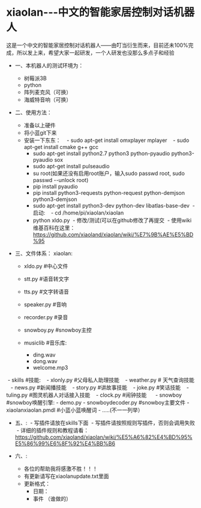 # xiaolan---中文的智能家居控制对话机器人

这是一个中文的智能家居控制对话机器人——由叮当衍生而来，目前还未100%完成，所以发上来，希望大家一起研发，一个人研发也没那么多点子和经验
- 一、本机器人的测试环境为：
  - 树莓派3B
  - python
  - 阵列麦克风（可换）
  - 海威特音响（可换）

- 二、使用方法：
  - 准备以上硬件
  - 将小蓝git下来
  - 安装一下东东：
    - sudo apt-get install omxplayer mplayer
    - sudo apt-get install cmake g++ gcc
    - sudo apt-get install python2.7 python3 python-pyaudio python3-pyaudio sox
    - sudo apt-get install pulseaudio
    - su root(如果还没有启用root账户，输入sudo passwd root, sudo passwd --unlock root)
    - pip install pyaudio
    - pip install python3-requests python-request python-demjson python3-demjson
    - sudo apt-get install python3-dev python-dev libatlas-base-dev
  - 启动:
    - cd /home/pi/xiaolan/xiaolan
    - python xldo.py
  - 修改/测试(可以在github修改了再提交
  - 使用wiki维基百科在这里： https://github.com/xiaoland/xiaolan/wiki/%E7%9B%AE%E5%BD%95

- 三、文件体系：
xiaolan:
  - xldo.py #中心文件
  - stt.py #语音转文字
  - tts.py #文字转语音
  - speaker.py #音响
  - recorder.py #录音
  - snowboy.py #snowboy主控
  
  - musiclib #音乐库:
    - ding.wav
    - dong.wav
    - welcome.mp3
    
  - skills #技能:
    - xlonly.py #父母私人助理技能
    - weather.py # 天气查询技能
    - news.py #新闻播技能
    - story.py #讲故事技能
    - joke.py #笑话技能
    - tuling.py #图灵机器人对话接入技能
    - clock.py #闹钟技能
    
  - snowboy #snowboy唤醒引擎:
    - demo.py
    - snowboydecoder.py #snowboy主要文件
    - xiaolanxiaolan.pmdl #小蓝小蓝唤醒词
    - .....(不一一列举）

- 五、:
  - 写插件请放在skills下面
  - 写插件请按照规则写插件，否则会调用失败
  - 详细的插件规则和教程请看：https://github.com/xiaoland/xiaolan/wiki/%E5%A6%82%E4%BD%95%E5%86%99%E6%8F%92%E4%BB%B6

- 六、:
  - 各位的帮助我将感激不胜！！！
  - 有更新请写在xiaolanupdate.txt里面
  - 更新格式：
    - 日期：
    - 事件  （谁做的）
